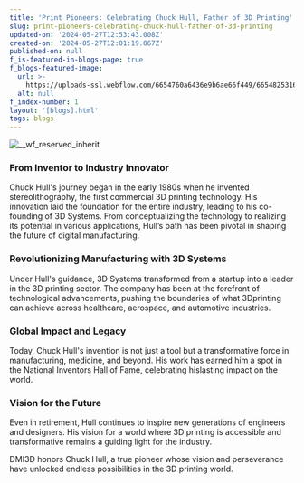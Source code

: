 ```yaml
---
title: 'Print Pioneers: Celebrating Chuck Hull, Father of 3D Printing'
slug: print-pioneers-celebrating-chuck-hull-father-of-3d-printing
updated-on: '2024-05-27T12:53:43.008Z'
created-on: '2024-05-27T12:01:19.067Z'
published-on: null
f_is-featured-in-blogs-page: true
f_blogs-featured-image:
  url: >-
    https://uploads-ssl.webflow.com/6654760a6436e9b6ae66f449/66548253161ee54a1da948ce_140211175500-chuck-hall-tease.jpg
  alt: null
f_index-number: 1
layout: '[blogs].html'
tags: blogs
---
```


![__wf_reserved_inherit](https://uploads-ssl.webflow.com/6654760a6436e9b6ae66f449/66547c7473461b1f2dcc0f08_4.png)

### **From Inventor to Industry Innovator**

Chuck Hull's journey began in the early 1980s when he invented stereolithography, the first commercial 3D printing technology. His innovation laid the foundation for the entire industry, leading to his co-founding of 3D Systems. From conceptualizing the technology to realizing its potential in various applications, Hull’s path has been pivotal in shaping the future of digital manufacturing.

### **Revolutionizing Manufacturing with 3D Systems**

Under Hull's guidance, 3D Systems transformed from a startup into a leader in the 3D printing sector. The company has been at the forefront of technological advancements, pushing the boundaries of what 3Dprinting can achieve across healthcare, aerospace, and automotive industries.

### **Global Impact and Legacy**

Today, Chuck Hull's invention is not just a tool but a transformative force in manufacturing, medicine, and beyond. His work has earned him a spot in the National Inventors Hall of Fame, celebrating hislasting impact on the world.

### **Vision for the Future**

Even in retirement, Hull continues to inspire new generations of engineers and designers. His vision for a world where 3D printing is accessible and transformative remains a guiding light for the industry.

DMI3D honors Chuck Hull, a true pioneer whose vision and perseverance have unlocked endless possibilities in the 3D printing world.
